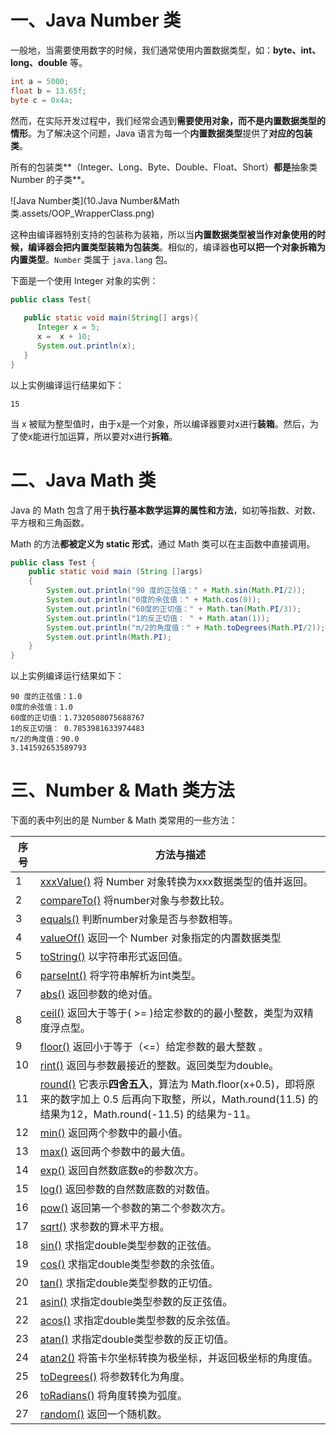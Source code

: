 # 一、Java Number 类

一般地，当需要使用数字的时候，我们通常使用内置数据类型，如：**byte、int、long、double** 等。

```java
int a = 5000;
float b = 13.65f;
byte c = 0x4a;
```

然而，在实际开发过程中，我们经常会遇到**需要使用对象，而不是内置数据类型的情形**。为了解决这个问题，Java 语言为每一个**内置数据类型**提供了**对应的包装类**。

所有的包装类**（Integer、Long、Byte、Double、Float、Short）**都是**抽象类 Number 的子类**。

![Java Number类](10.Java Number&Math 类.assets/OOP_WrapperClass.png)

这种由编译器特别支持的包装称为装箱，所以当**内置数据类型被当作对象使用的时候，编译器会把内置类型装箱为包装类**。相似的，编译器**也可以把一个对象拆箱为内置类型**。`Number` 类属于 `java.lang` 包。

下面是一个使用 Integer 对象的实例：

```java
public class Test{
 
   public static void main(String[] args){
      Integer x = 5;
      x =  x + 10;
      System.out.println(x); 
   }
}
```

以上实例编译运行结果如下：

```
15
```

当 x 被赋为整型值时，由于x是一个对象，所以编译器要对x进行**装箱**。然后，为了使x能进行加运算，所以要对x进行**拆箱**。

# 二、Java Math 类

Java 的 Math 包含了用于**执行基本数学运算的属性和方法**，如初等指数、对数、平方根和三角函数。

Math 的方法**都被定义为 static 形式**，通过 Math 类可以在主函数中直接调用。

```java
public class Test {  
    public static void main (String []args)  
    {  
        System.out.println("90 度的正弦值：" + Math.sin(Math.PI/2));  
        System.out.println("0度的余弦值：" + Math.cos(0));  
        System.out.println("60度的正切值：" + Math.tan(Math.PI/3));  
        System.out.println("1的反正切值： " + Math.atan(1));  
        System.out.println("π/2的角度值：" + Math.toDegrees(Math.PI/2));  
        System.out.println(Math.PI);  
    }  
}
```

以上实例编译运行结果如下：

```
90 度的正弦值：1.0
0度的余弦值：1.0
60度的正切值：1.7320508075688767
1的反正切值： 0.7853981633974483
π/2的角度值：90.0
3.141592653589793
```

# 三、Number & Math 类方法

下面的表中列出的是 Number & Math 类常用的一些方法：

| 序号 | 方法与描述                                                   |
| ---- | ------------------------------------------------------------ |
| 1    | [xxxValue()](https://www.runoob.com/java/number-xxxvalue.html)  			将 Number 对象转换为xxx数据类型的值并返回。 |
| 2    | [compareTo()](https://www.runoob.com/java/number-compareto.html)  			将number对象与参数比较。 |
| 3    | [equals()](https://www.runoob.com/java/number-equals.html)  			判断number对象是否与参数相等。 |
| 4    | [valueOf()](https://www.runoob.com/java/number-valueof.html)  			返回一个 Number 对象指定的内置数据类型 |
| 5    | [toString()](https://www.runoob.com/java/number-tostring.html)  			以字符串形式返回值。 |
| 6    | [parseInt()](https://www.runoob.com/java/number-parseInt.html)  			将字符串解析为int类型。 |
| 7    | [abs()](https://www.runoob.com/java/number-abs.html)  			返回参数的绝对值。 |
| 8    | [ceil()](https://www.runoob.com/java/number-ceil.html)  			返回大于等于( >= )给定参数的的最小整数，类型为双精度浮点型。 |
| 9    | [floor()](https://www.runoob.com/java/number-floor.html)  			返回小于等于（<=）给定参数的最大整数 。 |
| 10   | [rint()](https://www.runoob.com/java/number-rint.html)  			返回与参数最接近的整数。返回类型为double。 |
| 11   | [round()](https://www.runoob.com/java/number-round.html)  			它表示**四舍五入**，算法为 Math.floor(x+0.5)，即将原来的数字加上 0.5 后再向下取整，所以，Math.round(11.5) 的结果为12，Math.round(-11.5) 的结果为-11。 |
| 12   | [min()](https://www.runoob.com/java/number-min.html)  			返回两个参数中的最小值。 |
| 13   | [max()](https://www.runoob.com/java/number-max.html)  			返回两个参数中的最大值。 |
| 14   | [exp()](https://www.runoob.com/java/number-exp.html)  			返回自然数底数e的参数次方。 |
| 15   | [log()](https://www.runoob.com/java/number-log.html)  			返回参数的自然数底数的对数值。 |
| 16   | [pow()](https://www.runoob.com/java/number-pow.html)  			返回第一个参数的第二个参数次方。 |
| 17   | [sqrt()](https://www.runoob.com/java/number-sqrt.html)  			求参数的算术平方根。 |
| 18   | [sin()](https://www.runoob.com/java/number-sin.html)  			求指定double类型参数的正弦值。 |
| 19   | [cos()](https://www.runoob.com/java/number-cos.html)  			求指定double类型参数的余弦值。 |
| 20   | [tan()](https://www.runoob.com/java/number-tan.html)  			求指定double类型参数的正切值。 |
| 21   | [asin()](https://www.runoob.com/java/number-asin.html)  			求指定double类型参数的反正弦值。 |
| 22   | [acos()](https://www.runoob.com/java/number-acos.html)  			求指定double类型参数的反余弦值。 |
| 23   | [atan()](https://www.runoob.com/java/number-atan.html)  			求指定double类型参数的反正切值。 |
| 24   | [atan2()](https://www.runoob.com/java/number-atan2.html)  			将笛卡尔坐标转换为极坐标，并返回极坐标的角度值。 |
| 25   | [toDegrees()](https://www.runoob.com/java/number-todegrees.html)  			将参数转化为角度。 |
| 26   | [toRadians()](https://www.runoob.com/java/number-toradians.html)  			将角度转换为弧度。 |
| 27   | [random()](https://www.runoob.com/java/number-random.html)  			返回一个随机数。 |





